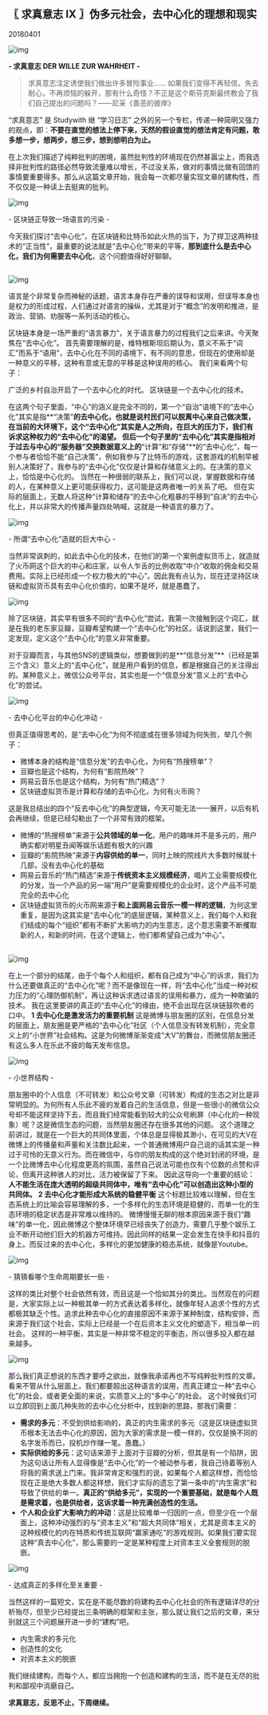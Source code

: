 ## 〖 求真意志 IX 〗伪多元社会，去中心化的理想和现实

20180401

![img](https://mmbiz.qpic.cn/mmbiz_png/HpDoIo9fHYgGPWjRC9cnR1jxZibHyMuTsbBBqu7zBpvsfQC2P7rPuH2I0KvZctGWugkhBEdZKZar5YvMPfdH87A/640?wx_fmt=png&tp=webp&wxfrom=5&wx_lazy=1&wx_co=1)

**- 求真意志 DER WILLE ZUR WAHRHEIT -**



> 求真意志注定诱使我们做出许多冒险事业...... 如果我们变得不再轻信，失去耐心，不再烦恼的躲开，那有什么奇怪？不正是这个斯芬克斯最终教会了我们自己提出的问题吗？——尼采《善恶的彼岸》



“求真意志” 是 Studywith 继 “学习日志” 之外的另一个专栏，传递一种简明又强力的观点，即：**不要在直觉的想法上停下来，天然的假设直觉的想法肯定有问题，敢多想一步，想两步，想三步，想到想明白为止。**



在上次我们描述了纯粹批判的困境，虽然批判性的环境现在仍然甚嚣尘上，而我选择非批判性的路径必然导致流量难以增长，不过没关系，做对的事情比做有回馈的事情要重要得多。那么从这篇文章开始，我会每一次都尽量实现文章的建构性，而不仅仅是一种读上去挺爽的批判。

![img](https://mmbiz.qpic.cn/mmbiz_jpg/HpDoIo9fHYgMXiaHB051ztlcLbF51jvLWianGt2GTXCORTYmKfwDdEvyHwE9WvFhZ7cCMlZrWGJdn2In4mTvOjWw/640?wx_fmt=jpeg&tp=webp&wxfrom=5&wx_lazy=1&wx_co=1)

\- 区块链正导致一场语言的污染 -

今天我们探讨“去中心化”，在区块链和比特币如此火热的当下，为了捍卫这两种技术的“正当性”，最重要的说法就是“去中心化”带来的平等，**那到底什么是去中心化，我们为何需要去中心化**，这个问题值得好好聊聊。

##  



![img](https://mmbiz.qpic.cn/mmbiz_jpg/HpDoIo9fHYgMXiaHB051ztlcLbF51jvLWWSODASmOgfg0QtfMzTh1ZbKkKdKvWtox4PLwxWXOzakvKdw8Jg4Z0A/640?wx_fmt=jpeg&tp=webp&wxfrom=5&wx_lazy=1&wx_co=1)



语言是个非常复杂而神秘的话题，语言本身存在严重的误导和误用，但误导本身也是权力的形成过程，人们通过对语言的操纵，尤其是对于“概念”的发明和推进，是政治、营销、劝服等一系列活动的核心。

区块链本身是一场严重的“语言暴力”，关于语言暴力的过程我们之后来讲。今天聚焦在“去中心化”。
首先需要理解的是，维特根斯坦后期认为，意义不系于“词汇”而系于“语用”，去中心化在不同的语境下，有不同的意思，但现在的使用却是一种意义的平移，这种有意或无意的平移是这种误用的核心。
我们来看两个句子：



广泛的乡村自治开启了一个去中心化的时代。
区块链是一个去中心化的技术。



在这两个句子里面，“中心”的涵义是完全不同的，第一个“自治”语境下的“去中心化”其实是指**“决策”**的去中心化，也就是说村民们可以脱离中心来自己做决策，在当前的大环境下，这个“去中心化”其实是人之所向，在巨大的压力下，我们有诉求这种权力的“去中心化”的渴望。
但后一个句子里的“去中心化”其实是指相对于过去与中心的“服务器”交换数据意义上的**“计算”和“存储”**的“去中心化”，每一个参与者恰恰不能“自己决策”，例如我参与了比特币的游戏，这套游戏的机制早被别人决策好了，我参与的“去中心化”仅仅是计算和存储意义上的。在决策的意义上，恰恰是中心化的。
当然在一种很弱的联系上，我们可以说，掌握数据和存储的人，在某种意义上更可能获得权力，这可能是这两者唯一的关系了吧。
但在实际的层面上，无数人将这种“计算和储存”的去中心化粗暴的平移到“自决”的去中心化上，并以非常大的传播声量四处呐喊，这就是一种语言的暴力了。



![img](https://mmbiz.qpic.cn/mmbiz_jpg/HpDoIo9fHYgMXiaHB051ztlcLbF51jvLWuO84icYnHPMibhGv4zwLeSO1anbYI2qwvgTIxDLaiblEOQooNCcRgTF4A/640?wx_fmt=jpeg&tp=webp&wxfrom=5&wx_lazy=1&wx_co=1)

\- 所谓“去中心化”造就的巨大中心 -

当然非常讽刺的，如此去中心化的技术，在他们的第一个案例虚拟货币上，就造就了火币网这个巨大的中心和庄家，以令人乍舌的比例收取“中介”收取的佣金和交易费用。实际上已经形成一个权力极大的“中心”。因此我有点认为，现在还坚持区块链和虚拟货币具有去中心化价值的，如果不是坏，就是愚蠢了。





![img](https://mmbiz.qpic.cn/mmbiz_jpg/HpDoIo9fHYgMXiaHB051ztlcLbF51jvLWVeiaBC1yW6fMowKeJQ16vCk1BMHXrcTZyay52xw4DfnfPUCnuHbqO3A/640?wx_fmt=jpeg&tp=webp&wxfrom=5&wx_lazy=1&wx_co=1)



除了区块链，其实早有很多不同的“去中心化”尝试，我第一次接触到这个词汇，就是在我的老东家豆瓣，豆瓣希望构建一个“去中心化”的社区。话说到这里，我们一定发现，定义这个“去中心化”的意义非常重要。

对于豆瓣而言，与其他SNS的逻辑类似，想要做到的是**“信息分发”**（已经是第三个含义）意义上的“去中心化”，就是用户看到的信息，都是根据自己的关注得出的。某种意义上，微信公众号平台，其实也是一个“信息分发”意义上的“去中心化”的尝试。



![img](https://mmbiz.qpic.cn/mmbiz_jpg/HpDoIo9fHYgMXiaHB051ztlcLbF51jvLWT1piaibrgDhTJ6CDQc0GnBaEU1dUwCs1tnZpm26BJjwAH8gslm0S4hbg/640?wx_fmt=jpeg&tp=webp&wxfrom=5&wx_lazy=1&wx_co=1)

\- 去中心化平台的中心化冲动 -

但真正值得思考的，是“去中心化”为何不彻底或在很多领域为何失败，举几个例子：

- 微博本身的结构是“信息分发”的去中心化，为何有“热搜榜单”？
- 豆瓣也是这个结构，为何有“影院热映”？
- 网易云音乐也是这个结构，为何有“热门精选”？
- 区块链虚拟货币是计算和存储的去中心化，为何有火币网？

这是我总结出的四个“反去中心化”的典型逻辑，今天可能无法一一展开，以后有机会再继续，但是已经勾勒出了一个非常有效的框架。

- 微博的“热搜榜单”来源于**公共领域的单一化**，用户的趣味并不是多元的，用户确实都对明星丑闻等娱乐话题有极大的兴趣
- 豆瓣的“影院热映”来源于**内容供给的单一**，同时上映的院线片大多数时候就十几部，没有去中心化的基础
- 网易云音乐的“热门精选”来源于**传统资本主义规模经济**，唱片工业需要规模化的分发，当一个产品的另一端“用户”是需要规模化的企业时，这个产品不可能完全的去中心化
- 区块链虚拟货币的火币网来源于**和上面网易云音乐一模一样的逻辑**，为何这里重复，是因为这其实是“去中心化”的底层逻辑，某种意义上，我们每个人和我们结成的每个“组织”都有不断扩大影响力的内生意志，这个意志需要不断攫取新的人，和新的时间，在这个逻辑上，他们都希望自己成为“中心”。

##  



![img](https://mmbiz.qpic.cn/mmbiz_jpg/HpDoIo9fHYgMXiaHB051ztlcLbF51jvLWPy25nU6zRZtAtBuWibj2sqdVKW29hRegdQSWYVqmV6icl2w9wmg7a5WA/640?wx_fmt=jpeg&tp=webp&wxfrom=5&wx_lazy=1&wx_co=1)



在上一个部分的结尾，由于个每个人和组织，都有自己成为“中心”的诉求，我们为什么还要做真正的“去中心化”呢？而不是像现在一样，将“去中心化”当成一种对权力压力的“心理防御机制”，再让这种诉求透过语言的误用和暴力，成为一种欺骗的技术。
我在这里要讲的真正的“去中心化”的缘由，绝不会出现在区块链鼓吹者的口中。
**1 去中心化是激发活力的重要机制**
这是微博与朋友圈的区别，在信息分发的层面上，朋友圈是更严格的“去中心化”社区（个人信息没有转发机制），完全意义上的“小世界”社会结构。这是为何微博渐渐变成“大V”的舞台，而微信朋友圈还有这么多人在乐此不疲的每天发布信息。

![img](https://mmbiz.qpic.cn/mmbiz_jpg/HpDoIo9fHYgMXiaHB051ztlcLbF51jvLWibMr1L73LWgFwOEaR255XbSo55E5RPAVhEvjyX385OfGCqHqvZGAfEg/640?wx_fmt=jpeg&tp=webp&wxfrom=5&wx_lazy=1&wx_co=1)

\- 小世界结构 -

朋友圈中的个人信息（不可转发）和公众号文章（可转发）构成的生态之对比是非常明显的。为何所有人乐此不疲的发着自己的生活信息，但是一些很小的微信公众号却不能这样坚持下去，而且我们经常能看到较大的公众号刷屏（中心化的一种现象）呢？这是微信生态的问题，当然朋友圈还存在很多其他的问题。
这个道理之前讲过，就是在一个巨大的共同体里面，个体总是显得极其渺小，在可见的大V在微博上的传播量和声量和关注数比起来，一个普通微博用户自己说的话其实是一种过于可怜的无意义行为。而在微信中，与你的朋友构成的这个绝对封闭的环境，是一个比微博去中心化程度更高的氛围，虽然自己说法可能也仅有个位数的点赞和评论，但离开这种骇人的对比，活力被保留了下来。
因此这导向一个重要的结论：**人不能生活在庞大透明的超级共同体中，唯有“去中心化”可以创造出这种小型的共同体。**
**2 去中心化才能形成大系统的稳健平衡**
这个标题比较难以理解，但在生态系统上的比喻会容易理解的多，一个多样化的生态环境是稳健的，而单一化的生态环境的稳定状态是非常难以维持的。
微博慢慢无聊的根本原因来源于我们“趣味”的单一化，因此微博这个整体环境早已经丧失了创造力，需要几乎整个娱乐工业不断开动他们巨大的机器方可维持。因此同样的结果一定会发生在快手和抖音的身上。而反过来的去中心化，多样化的更加健康的稳态系统，就像是Youtube。

![img](https://mmbiz.qpic.cn/mmbiz_jpg/HpDoIo9fHYgMXiaHB051ztlcLbF51jvLWeSZxda9YlDWCthzPdu9vDez2zum47xtjdic0hKrMeYD5ZMvnoB2CrIQ/640?wx_fmt=jpeg&tp=webp&wxfrom=5&wx_lazy=1&wx_co=1)

\- 猜猜看哪个生命周期要长一些 -

这样的类比对整个社会依然有效，而且这是一个恰如其分的类比。当然现在的问题是，大家实际上以一种极其单一的方式表达着多样化，就像年轻人追求个性的方式都极其缺乏个性。追求此种去中心化的直接原因不来源于某种制度，结构安排，而来源于我们这个社会，实际上已经是一个在后资本主义文化的塑造下，相当单一的社会。
这样的一种平衡，其实是一种非常不稳定的平衡态，所以很多投入都在越来越多。





![img](https://mmbiz.qpic.cn/mmbiz_jpg/HpDoIo9fHYgMXiaHB051ztlcLbF51jvLW5na0LPTyB9af89fCqDKhY5DfOG3JcCD6Lt6SOW5kibUoKot2m9IbY3w/640?wx_fmt=jpeg&tp=webp&wxfrom=5&wx_lazy=1&wx_co=1)



那么我们真正想说的东西才要呼之欲出，就像我承诺再也不写纯粹批判性的文章。看来不管从什么层面上，我们都要超出这种语言的误用，而真正建立一种“去中心化”的社会，或者更全面的来说，实质意义上的“多中心”的社会。
这个时候我们可以立即回到上面几种失败的去中心化分析中，找到新的思路，那我们需要：

- **需求的多元**：不受到供给影响的，真正的内生需求的多元（这是区块链虚拟货币根本无法去中心化的原因，因为大家的需求是一模一样的，仅仅是换不同的名字发币而已，投机炒作赚一笔。愚蠢。）
- **实际供给的多元**：这句话来源于上面对于豆瓣的分析，但其是有一个陷阱，因为这句话让所有人显得像是“去中心化”的一个被动参与者，我自己待着等别人将我的需求送上门来。我非常肯定和强烈的说，如果每个人都这样想，而恰恰现在正是绝大多数人都这样想，我们才实际的遗忘了第一条中的“内生需求”和导致了供给的单一。**真正的“供给多元”，实现的一个重要基础，就是每个人既是需求着，也是供给者，这诉求着一种充满创造性的生活。**
- **个人和企业扩大影响力的冲动**：这是比较难单一归因的一点，但至少在一个层面上，这种冲动强烈的与“资本主义”和“超大共同体”相关，尤其是资本主义的这种规模化的内在特质和传统互联网“赢家通吃”的游戏规则。如果我们要实现这种“真去中心化”，那么需要的一定是某种程度上对资本主义全套规则的脱嵌。



![img](https://mmbiz.qpic.cn/mmbiz_jpg/HpDoIo9fHYgMXiaHB051ztlcLbF51jvLWdnZGqmeKEhOIlMTBaiamqcg0VBGoUmHNpFy2ANLLLjExr7FGYtmkhcA/640?wx_fmt=jpeg&tp=webp&wxfrom=5&wx_lazy=1&wx_co=1)

\- 达成真正的多样化至关重要 -

当然这样的一篇短文，实在是不能尽数的将建构去中心化社会的所有逻辑详尽的分析殆尽，但至少已经提出三条明确的框架和主张，那么就让我们之后的文章，来分别就这三个问题展开进一步的“建构”吧。

- 内生需求的多元化
- 创造性的文化
- 对资本主义的脱嵌

我们继续建构，而每个人，都应当拥抱一个创造和建构的生活，而不是在无尽的批判和鄙视中消磨自己。

**求真意志，反思不止，下周继续。**